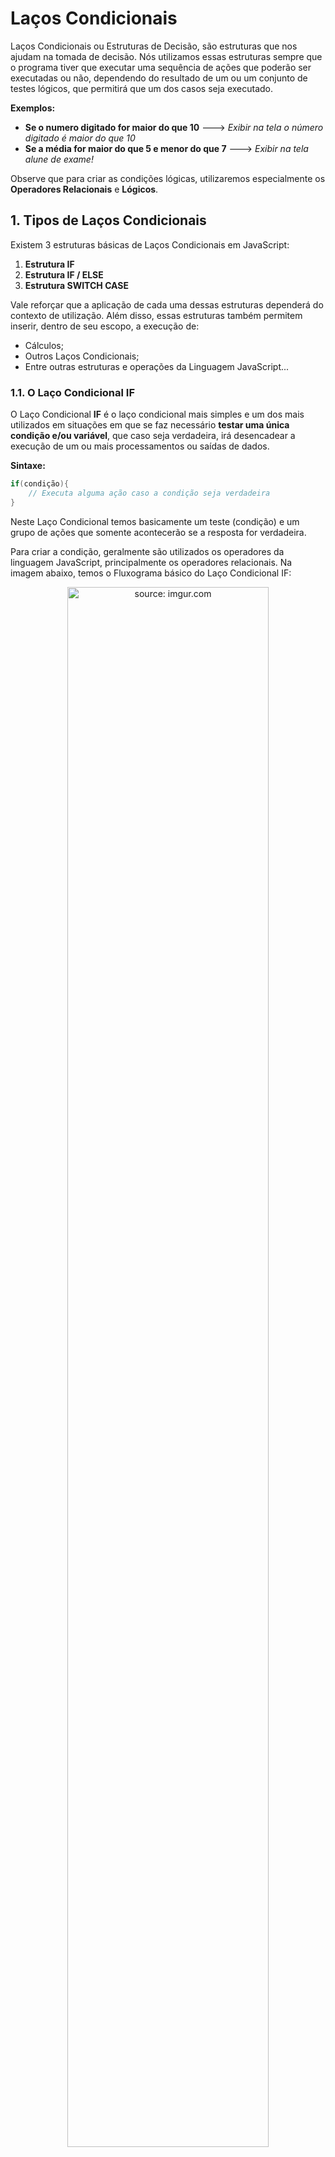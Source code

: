 <h1>Laços Condicionais</h1>

Laços Condicionais ou Estruturas de Decisão, são estruturas que nos ajudam na tomada de decisão. Nós utilizamos essas estruturas sempre que o programa tiver que executar uma sequência de ações que poderão ser executadas ou não, dependendo do resultado de um ou um conjunto de testes lógicos, que permitirá que um dos casos seja executado.

**Exemplos:**

- **Se o numero digitado for maior do que 10** 🡒 *Exibir na tela o número digitado é maior do que 10*
- **Se a média for maior do que 5 e menor do que 7** 🡒 *Exibir na tela alune de exame!*

Observe que para criar as condições lógicas, utilizaremos especialmente os **Operadores Relacionais** e **Lógicos**.

<h2>1. Tipos de Laços Condicionais</h2>

Existem 3 estruturas básicas de Laços Condicionais em JavaScript:

1. **Estrutura IF**
2. **Estrutura IF / ELSE**
3. **Estrutura SWITCH CASE**

Vale reforçar que a aplicação de cada uma dessas estruturas dependerá do contexto de utilização. Além disso, essas estruturas também permitem inserir, dentro de seu escopo, a execução de:

- Cálculos;
- Outros Laços Condicionais;
- Entre outras estruturas e operações da Linguagem JavaScript...

<h3>1.1. O Laço Condicional IF</h3>

O Laço Condicional **IF** é o laço condicional mais simples e um dos mais utilizados em situações em que se faz necessário **testar uma única condição e/ou variável**, que caso seja verdadeira, irá desencadear a execução de um ou mais processamentos ou saídas de dados.

**Sintaxe:**

```java
if(condição){
	// Executa alguma ação caso a condição seja verdadeira
}
```

Neste Laço Condicional temos basicamente um teste (condição) e um grupo de ações que somente acontecerão se a resposta for verdadeira. 

Para criar a condição, geralmente são utilizados os operadores da linguagem JavaScript, principalmente os operadores relacionais. Na imagem abaixo, temos o Fluxograma básico do Laço Condicional IF:

<div align="center"><img src="https://i.imgur.com/6RcELpu.png" title="source: imgur.com" width="80%"/></div>

Observe que o comando A será executado somente se a condição for verdadeira (Sim) e na sequência os comandos B e C também serão executados. Caso a condição seja falsa (Não), o fluxo do programa continua normalmente executando apenas os comandos B e C.

Como exemplo prático vamos escrever um programa em JavaScript que **valida se o valor das variáveis lógicas (boolean) X e Y são verdadeiras**.

A condição do IF está informada dentro do conjunto de parênteses ( *condição* ), tudo que está inserido dentro dos parênteses precisa ser verdadeiro para que as ações inseridas dentro bloco do **IF** sejam processadas. Caso a condição não seja verdadeira, as ações inseridas dentro do bloco **IF** serão ignoradas no momento da execução do código.

<br>

<img src="https://i.imgur.com/8eYS3Y6.png" title="source: imgur.com" width="3%"/>**Exemplo 01 - Estrutura Condicional IF**

<img src="https://i.imgur.com/xNGQtIG.png" title="source: imgur.com" width="3%"/>**Fluxograma:**

<div align="center"><img src="https://i.imgur.com/SFaLUpx.png" title="source: imgur.com" /></div>

**Código em JavaScript:**

```js
let x = true;
let y = false;

if (x == true) {
  console.log("X é verdadeiro");
}

if (y) {
  console.log("Y é verdadeiro");
}
```

<img src="https://i.imgur.com/V2ReOnx.png" title="source: imgur.com" width="3%"/>**Resultado do Código:**

```bash
X é verdadeiro
```

Observe que apenas o bloco que testa a variável **x** foi executado (a mensagem X é verdadeiro). O bloco que testa a variável **y** não foi executado, porque y é falso.

Observe que dentro dos parênteses, na **condição do segundo laço condicional if**, foi inserido apenas a variável **`y`** e nada mais. Por se tratar de uma variável do tipo **boolean**, ao inserir a variável **`y`** sozinha na condição do laço condicional if, é equivalente a escrever a condição: **`y == true`**. 

Para escrever a condição:  **`y == false`**, por exemplo, você poderia escrever da seguinte forma: **`!y`**. 

Lembre-se que o acento de exclamação, na Linguagem JavaScript, representa o **Operador Lógico - Negação**.

<br />

| <img src="https://i.imgur.com/RfjtOFi.png" title="source: imgur.com" width="120px"/> | <div align="left">**DICA:** *Os Operadores utilizados para comparar e/ou escrever as condições das estruturas que estudaremos estão disponíveis no conteúdo: <a href="05.md" target="_blank">Operadores</a>. Caso você tenha alguma dúvida, não deixe de rever este conteúdo!*</div> |
| ------------------------------------------------------------ | ------------------------------------------------------------ |

Agora vamos ver um exemplo do Laço Condicional **IF**, utilizando os Operadores Relacionais:

<br>

<img src="https://i.imgur.com/8eYS3Y6.png" title="source: imgur.com" width="3%"/>**Exemplo 2 - Estrutura Condicional IF **

<img src="https://i.imgur.com/xNGQtIG.png" title="source: imgur.com" width="3%"/>**Fluxograma:**

<div align="center"><img src="https://i.imgur.com/12KtqiH.png" title="source: imgur.com" /></div>

**Código em JavaScript:**

```js
let n1 = 4,
  n2 = 3,
  n3 = 4;

if (n1 < 5) {
  console.log("O número 1 é menor do que 5.");
}

if (n1 < n2) {
  console.log("O número 1 é menor do que o número 2.");
}

if (n1 == n3) 
    console.log("O número 1 e o número 3 são iguais.");

```

No código acima, no primeiro Laço Condicional **IF**, se o valor da variável **n1 for menor que 5**, será exibida uma mensagem. No segundo Laço Condicional **IF**, se o valor da variável **n1 for menor que o valor da variável n2**, será será exibida uma outra mensagem diferente da primeira. No terceiro Laço Condicional **IF**, se o valor da variável **n1 for igual ao valor da variável n3**, será exibida uma outra mensagem diferente das duas anteriores.

<img src="https://i.imgur.com/V2ReOnx.png" title="source: imgur.com" width="3%"/>**Resultado do Código:**

```bash
O número 1 é menor do que 5.
O número 1 e o número 3 são iguais.
```

Observe neste exemplo, que o terceiro Laço Condicional **IF** foi escrito **sem o uso das chaves (estas chaves são chamadas de escopo do laço condicional ou escopo local), para delimitar o bloco de código**. Neste caso, o algoritmo entende que *caso a condição seja verdadeira, apenas a primeira linha após o Laço Condicional deve ser executada* e apenas essa linha é condicionada ao laço condicional IF.

**Sintaxe:**

```java
// Laço Condicional IF com apenas uma ação - sem o escopo { }
if(condição)
	// Executa alguma ação caso a condição seja verdadeira

// Laço Condicional IF com mais de uma ação - com o escopo { }
if(condição){
	// Executa a primeira ação se a condição for verdadeira
	// Executa a segunda ação se a condição for verdadeira
}
```

<br />

<h3>1.1.1. O Laço Condicional IF com duas ou mais condições</h3>

Vale reforçar também que a condição pode ser uma instrução simples ou uma instrução composta. Uma instrução composta consiste em duas ou mais condições que podem ser verdadeiras ou não, dependendo da lógica empregada, para que a ação seja executada.

**Sintaxe:**

```java
if (condição_A <operador lógico> condição_B) {	
    // Executa alguma ação caso a condição seja verdadeira
}
```

Para criar as duas ou mais condições, geralmente são utilizados os operadores relacionais em conjunto com os Operadores Lógicos da Linguagem JavaScript.

<br>

<img src="https://i.imgur.com/8eYS3Y6.png" title="source: imgur.com" width="3%"/>**Exemplo 3 - Estrutura Condicional IF - Condição Composta**

<img src="https://i.imgur.com/xNGQtIG.png" title="source: imgur.com" width="3%"/>**Fluxograma:**

<div align="center"><img src="https://i.imgur.com/IjB5zFQ.png" title="source: imgur.com" /></div>

**Código em JavaScript:**

```js
let idade = 18;
let carteiraM = true;

if (idade >= 18 && carteiraM == true) {
  console.log("Você pode dirigir.");
}

```

Observe no código acima, que a mensagem **"Você pode dirigir."**, somente será exibida se as 2 condições forem satisfeitas:

- **Idade maior do que 18 anos;**
- **Possuir a Carteira de motorista.**

Como estamos utilizando o **Operador Lógico && (E lógico ou Conjunção)**, as 2 condições acima devem ser verdadeiras para que o teste lógico seja Verdadeiro.

<img src="https://i.imgur.com/V2ReOnx.png" title="source: imgur.com" width="3%"/>**Resultado do Código:**

```bash
Você pode dirigir.
```

<br />

<h3>1.2. O Laço Condicional IF/ELSE</h3>

A estrutura **IF** também permite a execução de um ou mais processamentos ou saídas de dados para o caso em que a condição do laço condicional não seja satisfeita (falso). Para executarmos operações, caso a condição seja falas, utilizaremos a instrução **ELSE** (Senão). 

A instrução **ELSE**, em conjunto com a estrutura **IF**, permite criar uma resposta tanto para a condição verdadeira, quanto para a condição falsa.

**Sintaxe:**

```java
if(condição){
    // Executa alguma ação caso a condição seja verdadeira
}else{
    // Executa alguma ação caso a condição anterior anterior seja falsa
}
```

Este Laço Condicional é muito utilizado em situações em que se faz necessário testar uma única condição/variável, que caso seja verdadeira, irá desencadear a realização de um ou mais comandos e caso seja falsa, irá desencadear um outro conjunto de um ou mais comandos. 

Temos então um teste e dois blocos de ações possíveis: 

- Um Bloco que será executado se a condição for verdadeira;

- Um outro Bloco que  será executado se a condição for falsa. 

Veja o Fluxograma básico desta estrutura:

<div align="center"><img src="https://i.imgur.com/mKnE9eA.png" title="source: imgur.com" width="80%"/></div>

Observe que o comando A será executado somente se a condição for verdadeira (Sim) e na sequência o comando C também será executado. O comando B será executado somente se a condição for falsa (Não) e na sequência o comando C também será executado.

<br>

<img src="https://i.imgur.com/8eYS3Y6.png" title="source: imgur.com" width="3%"/>**Exemplo 4 - Estrutura Condicional IF/ELSE**

<img src="https://i.imgur.com/xNGQtIG.png" title="source: imgur.com" width="3%"/>**Fluxograma:**

<div align="center"><img src="https://i.imgur.com/K048Umo.png" title="source: imgur.com" /></div>

**Código em JavaScript:**

```js
const leia = require("readline-sync");

let nota1, nota2, media;

nota1 = leia.questionFloat("Digite a primeira Nota: ");

nota2 = leia.questionFloat("Digite a segunda Nota: ");

media = (nota1 + nota2) / 2;

if (media >= 6) {
  console.log("Parabéns, você foi aprovade!");
} else {
  console.log("Infelizmente você foi reprovade...");
}

```

No exemplo acima, a condição **se a média for maior ou igual a 6**, resultará na saída: **Parabéns, você foi aprovade!** **Caso essa condição não seja atendida** (falsa), o bloco onde temos o **ELSE** será executado e resultará na saída: **Infelizmente você foi reprovade...**

Observe que apenas uma das duas saídas será executada e o **ELSE** só pode ser utilizado em um código onde previamente foi declarada a condição de um **IF**. Se a condição **media>=6 for verdadeira**, a **condição do ELSE não será executada**.

<img src="https://i.imgur.com/V2ReOnx.png" title="source: imgur.com" width="3%"/>**Resultado do Código:**

**Condição Verdadeira**

```bash
// Alune Aprovade
Digite a primeira nota: 
6
Digite a segunda nota: 
9
Parabéns, você foi aprovade!
```

**Condição Falsa**

```bash
// Alune Reprovade
Digite a primeira nota: 
4
Digite a segunda nota: 
4
Infelizmente você foi reprovade...
```

<br />

<h3>1.2.1. Acrescentando mais opções - IF Encadeado</h3>

O Laço condicional IF permite incluir em um algoritmo quantos "IF's" forem necessários. Entretanto, nestes casos, o **ELSE** será uma condição obrigatória, que será executada caso todas as condições anteriores tenham sido descartadas por se tratarem de condições falsas. Para criar condições intermediárias dentro do Laço Condicional IF, utilizaremos a combinação **ELSE IF**.

**Sintaxe:**

```javascript
if(condição 1){
    // Executa alguma ação caso a condição seja verdadeira
}else if (condição 2){
    // Executa alguma ação caso a condição anterior seja falsa
}else if (condição N){
    // Executa alguma ação caso as condições anteriores sejam falsas
}else{
    // Executa alguma ação caso todas as condições anteriores sejam falsas
}
```

Este Laço Condicional é muito utilizado em situações em que se faz necessário testar várias condições/variáveis, onde cada condição é testada uma a uma até que uma delas seja satisfeita e o seu respectivo Bloco de comandos é executado. Se nenhuma condição for satisfeita, o Bloco **ELSE** será executado.

**Importante destacar que se uma condição for verdadeira, as demais condições do Laço Condicional não serão testadas.**

Vamos dar sequencia ao nosso exemplo anterior, acrescentando uma nova condição: **Alune em exame!**. 

**Condição:** *Para receber a mensagem: Alune de exame, a média deve ser igual a 5.*

<br>

<img src="https://i.imgur.com/8eYS3Y6.png" title="source: imgur.com" width="3%"/>**Exemplo 5 - Estrutura Condicional IF Encadeado**

<img src="https://i.imgur.com/xNGQtIG.png" title="source: imgur.com" width="3%"/>**Fluxograma:**

<div align="center"><img src="https://i.imgur.com/vHzCUpr.png" title="source: imgur.com" /></div>

**Código em JavaScript:**

```js
const leia = require("readline-sync");

let nota1, nota2, media;

nota1 = leia.questionFloat("Digite a primeira Nota: ");

nota2 = leia.questionFloat("Digite a segunda Nota: ");

media = (nota1 + nota2) / 2;

if(media >= 6) {
    console.log("Parabéns, você foi aprovade!");
}else if(media == 5){
    console.log("Alune de exame!");
}else {
    console.log("Infelizmente você foi reprovade...");
}

```

Observe o código acima, que ele possui 3 condições:

**I.** *Se a condição **media maior ou igual a 6 for verdadeira**, será exibida a mensagem: **Parabéns, você foi aprovade!*** 

**II.** *Se a condição: **media igual a 5** for verdadeira, será exibida a mensagem: **Alune de exame!*** 

**III.** *Se **as duas condições anteriores forem falsas** (SENÃO), será exibida a mensagem: **Infelizmente você foi reprovade...***

<br>

<img src="https://i.imgur.com/V2ReOnx.png" title="source: imgur.com" width="3%"/>**Resultado do Código:**

**Média igual a 5**

```bash
// Alune de Exame
Digite a primeira nota: 
5
Digite a segunda nota: 
5
Alune de exame!
```

<br />

<h3>1.3. Laço Condicional SWITCH CASE</h3>

**Switch Case**, também é um laço condicional, ou seja, uma estrutura de decisão, onde podemos através de premissas indicar qual ação deve-se ter conforme a opção escolhida. Em outras palavras, **Switch Case** é um Laço Condicional, que define o código a ser executado com base em uma comparação de valores.

**Sintaxe:**

```java
switch(variável ou valor){
    case valor1:
        // Executa alguma ação caso esta condição seja verdadeira
        break;
    case valor2:
        // Executa alguma ação caso esta condição seja verdadeira
        break;
    case valorN:
        // Executa alguma ação caso esta condição seja verdadeira
        break;
    default:
        // Opcional -  Executa alguma ação caso todas as condições acima forem falsas
}
```

O Laço Condicional **SWITCH CASE** representa de uma maneira mais simples o encadeamento de estruturas **IF**. É uma forma de reduzir a complexidade de várias estruturas **IF** encadeadas. O conteúdo da **variável** da cláusula do **SWITCH** é comparado com os valores constantes das cláusulas **CASE**, e caso uma das comparações seja verdadeira, o comando associado é executado (somente esse comando). Caso nenhuma comparação seja Verdadeira, a estrutura executará a cláusula **DEFAULT**. Este laço é muito utilizado na construção de Menus de opções, onde o usuário digita uma letra ou um número para a escolher um item do Menu.

**Importante destacar que caso uma condição seja verdadeira, as demais condições do Laço Condicional não serão testadas.**

É importante atentar-se que para cada caso teremos um comando chamado **BREAK**, para indicar que acabou as ações para essa opção. A única opção que não adicionaremos o **BREAK**, é a opção **DEFAULT**, que só será executada caso todas as opções anteriores sejam falsas. A opção **DEFAULT** não é obrigatória.

<div align="center"><img src="https://i.imgur.com/l8GbQB6.png" title="source: imgur.com" width="80%"/></div>

Observe que o comando A será executado somente se o Case valor 1 for verdadeiro (Sim). O comando B será executado somente se o Case valor 2 for verdadeiro (Sim). O comando C será executado somente se o Case valor 1 e o Case valor 2 forem falsos (Não)

**Algumas regras importantes para instruções SWITCH CASE:**

- Valores de cases duplicados não são permitidos.
- O valor para um case deve ser do mesmo tipo de dado que a variável inserida na instrução **switch**.
- O valor para um case deve ser uma constante ou literal. Variáveis ou testes lógicos não são permitidos.
- A instrução break é usada dentro do case para encerrar uma sequência de instruções.
- A instrução break não é opcional, exceto na opção deafult. Se omitido, a execução continuará no próximo case.
- A instrução default é opcional.

Vamos construir no **Exemplo 6** um Menu com 3 opções. De acordo com o numero digitado, uma mensagem diferente será exibida na tela:

<br>

<img src="https://i.imgur.com/8eYS3Y6.png" title="source: imgur.com" width="3%"/>**Exemplo 6 - Estrutura Condicional SWITCH CASE**

<img src="https://i.imgur.com/xNGQtIG.png" title="source: imgur.com" width="3%"/>**Fluxograma:**

<div align="center"><img src="https://i.imgur.com/eVLYAG2.png" title="source: imgur.com" /></div>

**Código em JavaScript:**

```js
const leia = require("readline-sync");

let opcao;

console.log("# ## ### #### #########   Menu   ########## #### ### ## #");
console.log("\n--Digite 1 para ver Indicação de um Livro--");
console.log("--Digite 2 para ler uma Frase Motivacional--");
console.log("--Digite 3 para receber uma Indicação de música--");

opcao = leia.questionInt();

switch (opcao) {
  case 1:
    console.log("Livro: O Alquimista");
    break;
  case 2:
    console.log(
      "Frase motivacional: Se você cair, levante! Não dá para andar deitado."
    );
    break;
  case 3:
    console.log("Música: AURORA - No Cure For Me.");
    break;
}

```

Observe no código acima, que o comando **SWITCH**, recebe a **variável opcao**, que receberá o numero da opção escolhida pelo usuário.

Na sequência, cada um dos comandos **CASE** receberá uma das opções do menu:

- Caso escolhida a opção 1 então exiba o livro
- Caso escolhida a opção 2 então exiba a frase
- Caso escolhida a opção 3 então exiba a música

Note que temos apenas 3 opções para esse menu, mas poderíamos oferecer outras opções de escolha para o nosso usuário acrescentando mais condições.

<img src="https://i.imgur.com/V2ReOnx.png" title="source: imgur.com" width="3%"/>**Resultado do Código:**

```
// Caso 2 Escolhido

# ## ### #### #########   Menu   ########## #### ### ## #

--Digite 1 para ver indicação de um livro--
--Digite 2 para ler uma frase motivacional--
--Digite 3 para receber uma indicação de música--
2
Frase motivacional: Se você cair, levante! Não dá para andar deitado.
```

<br />

<h3>1.3.1. SWITCH CASE com a cláusula DEFAULT</h3>

Execute o Exemplo 06 e insira uma opção que não existe, por exemplo o numero 4.

Observe que não será exibida nenhuma mensagem na tela e o programa será finalizado.

Para resolver o problema do processamento sem resposta, podemos reescrever o código acima adicionando a opção **DEFAULT**, que vai exibir alguma mensagem na tela ou efetuar algum processamento sempre que o usuário digitar qualquer numero diferente de 1, 2 ou 3. Esta opção funciona como uma opção padrão, daí o nome **default**.

<br>

<img src="https://i.imgur.com/8eYS3Y6.png" title="source: imgur.com" width="3%"/>**Exemplo 7 - Estrutura Condicional SWITCH CASE - DEFAULT**

<img src="https://i.imgur.com/xNGQtIG.png" title="source: imgur.com" width="3%"/>**Fluxograma:**

<div align="center"><img src="https://i.imgur.com/eVLYAG2.png" title="source: imgur.com" /></div>

**Código em JavaScript:**

```js
const leia = require("readline-sync");

let opcao;

console.log("# ## ### #### #########   Menu   ########## #### ### ## #");
console.log("\n--Digite 1 para ver Indicação de um Livro--");
console.log("--Digite 2 para ler uma Frase Motivacional--");
console.log("--Digite 3 para receber uma Indicação de música--");

opcao = leia.questionInt();

switch (opcao) {
  case 1:
    console.log("Livro: O Alquimista");
    break;
  case 2:
    console.log("Frase motivacional: Se você cair, levante! Não dá para andar deitado.");
    break;
  case 3:
    console.log("Música: AURORA - No Cure For Me.");
    break;
  default:
    console.log("Opção inválida!");
}

```

<img src="https://i.imgur.com/V2ReOnx.png" title="source: imgur.com" width="3%"/>**Resultado do Código:**

```
// Opção Default executada

# ## ### #### #########   Menu   ########## #### ### ## #

--Digite 1 para ver indicação de um livro--
--Digite 2 para ler uma frase motivacional--
--Digite 3 para receber uma indicação de música--
4
Opção inválida!
```

Observe que ao executar o código com a instrução **default**, ao digitar p valor 4, será exibida uma mensagem na tela informando que a Opção digitada é inválida.

<br />

<h2>2. var x let: A importância do Escopo</h2>



Agora que aprendemos na prática o que é Escopo Global e Escopo Local, vamos ver a diferença entre o **var** e o **let** na criação de variáveis:

Relembrando...

O **Escopo** de uma variável é a região do  código-fonte do seu programa em que ela está definida. A maioria das  Linguagens de Programação o Escopo é delimitado através de um par de  chaves { }.

Quando declaramos uma variável dentro de um bloco de  código (laço condicional, laço de repetição, função, entre outros),  dizemos que o **Escopo da variável é Local**, ou seja, esta variável poderá ser acessada apenas dentro do bloco onde foi criada.

Quando declaramos uma variável fora de um bloco de código  (laço condicional, laço de repetição, função, entre outros), dizemos que o **Escopo da variável é Global**, ou seja, esta variável poderá ser acessada em qualquer parte do código.

**Diferente da maioria das Linguagens de  Programação, o JavaScript não utiliza as Chaves para definir o Escopo  Global, utiliza as Chaves apenas para definir o Escopo Local.**  Veja o exemplo no trecho de código abaixo:

```
// Escopo Global

if( condição ){
    // Escopo Local
}

// Escopo Global
```

Observe que tudo que está fora do Bloco if, delimitado pelas Chaves { }, é definido como **Escopo Global** e tudo que está dentro do Bloco if, delimitado pelas Chaves { }, é definido como **Escopo Local**.

Um escopo no JavaScript é definido por funções e não por blocos, e a palavra reservada **var** permite que a variável declarada dentro de um escopo seja acessada de qualquer ponto de dentro do código. Veja o exemplo abaixo:

<br />

<img src="https://i.imgur.com/8eYS3Y6.png" title="source: imgur.com" width="3%"/>**Exemplo 8 - Escopo com var**

```js
var escopoGlobal = 'mensagem fora do if';

if (true) {
    var escopoLocal = 'mensagem dentro do if';
    console.log(escopoLocal);
}

console.log(escopoGlobal);
console.log(escopoLocal);
```

<img src="https://i.imgur.com/V2ReOnx.png" title="source: imgur.com" width="3%"/>**Resultado do Código:**

```bash
mensagem dentro do if
mensagem fora do if
mensagem dentro do if
```

Observe que a variável **escopoLocal** continua disponível, fora do Bloco If. Como isso aconteceu?

Isso é possível devido ao **Hoisting**. No JavaScript, toda variável é “elevada ou içada” (hoisting) até o topo do
seu contexto de execução. Então esse mecanismo move todas as variáveis para o topo do seu escopo antes da execução do código. No exemplo anterior, a variável escopoLocal está dentro de uma function (função) , então sua declaração é elevada para o topo do seu contexto, ou seja, para o topo da function, como se fosse uma variável de Escopo Global. Por esse motivo que é possível acessá-la mesmo antes dela ser declarada.

A palavra reservada **let** é usada para declarar variáveis com escopo de bloco. Seu comportamento é idêntico ao **var** quando declarada fora de uma function , isto é, ela fica acessível no Escopo Global. Entretanto, quando a variável é declarada dentro de qualquer bloco, seja ele uma function, um condicional ou um laço de repetição, ela fica acessível apenas dentro do bloco (e sub-blocos) em que foi declarada. Veja o exemplo abaixo:

<br />

<img src="https://i.imgur.com/8eYS3Y6.png" title="source: imgur.com" width="3%"/>**Exemplo 9 - Escopo com let**

```js
let escopoGlobal = 'mensagem fora do if';

if (true) {
    let escopoLocal = 'mensagem dentro do if';
    console.log(escopoLocal);
}

console.log(escopoGlobal);
console.log(escopoLocal);
```

<img src="https://i.imgur.com/V2ReOnx.png" title="source: imgur.com" width="3%"/>**Resultado do Código:**

```bash
mensagem dentro do if
mensagem fora do if
ReferenceError: escopoLocal is not defined
```

Observe que retornaram as duas mensagens de dentro e fora do if e uma mensagem de erro na última linha. Isso ocorreu porque a variável **escopoLocal** ficou limitada ao escopo local do if, logo ela não é reconhecida como uma variável de escopo global.

<br />

<div align="left"><img src="https://i.imgur.com/r9lrbPG.png" title="source: imgur.com" width="30px"/> <a href="https://developer.mozilla.org/pt-BR/docs/Web/JavaScript/Reference/Statements/var" target="_blank"><b>Documentação: Declaração de variáveis - var</b></a></div>

<div align="left"><img src="https://i.imgur.com/r9lrbPG.png" title="source: imgur.com" width="30px"/> <a href="https://developer.mozilla.org/pt-BR/docs/Web/JavaScript/Reference/Statements/let" target="_blank"><b>Documentação: Declaração de variáveis - let</b></a></div>

<div align="left"><img src="https://i.imgur.com/r9lrbPG.png" title="source: imgur.com" width="30px"/> <a href="https://developer.mozilla.org/pt-BR/docs/Glossary/Hoisting" target="_blank"><b>Documentação: Hoisting</b></a></div>

<br />

<h2>3. Operador IF Ternário</h2>



O Operador Condicional `? :`, também conhecido como Operador Condicional Ternário ou simplesmente If Ternário, avalia uma expressão booleana e retorna o  resultado de uma das duas expressões, dependendo se a expressão booleana é avaliada como `true` ou `false`. O Operador Condicional é uma forma simplificada de se escrever um condicional If - Else simples.

**Sintaxe:**

```c#
condição ? expressão_01 : expressão_02
```

**Onde:**

**condição:** Condição que será testada no Operador If Ternário.

**expressão_01:** Ação que será realizada caso a condição seja verdadeira.

**expressão_02:** Ação que será realizada caso a condição seja falsa.

**Observações Importantes:**

* Você pode ter mais de uma condição, assim como no If tradicional;
* Na expressão 02 você pode inserir um outro If ternário, criando um encadeamento de If ternários. Entretanto, esta prática não é recomendada, porque pode tornar o seu código confuso.

<br />

Vamos adaptar o **Exemplo 04** para utilizar o **IF Ternário**:

<br />

<img src="https://i.imgur.com/8eYS3Y6.png" title="source: imgur.com" width="3%"/>**Exemplo 10 - IF Ternário**

<img src="https://i.imgur.com/xNGQtIG.png" title="source: imgur.com" width="3%"/>**Fluxograma:**

<div align="center"><img src="https://i.imgur.com/K048Umo.png" title="source: imgur.com" /></div>

**Código JavaScript com IF - ELSE:**

```js
const leia = require("readline-sync");

let nota1, nota2, media;

nota1 = leia.questionFloat("Digite a primeira Nota: ");

nota2 = leia.questionFloat("Digite a segunda Nota: ");

media = (nota1 + nota2) / 2;

if (media >= 6) {
  console.log("Aprovado!");
} else {
  console.log("Reprovado!");
}

```

**Código JavaScript com IF Ternário:**

```js
const leia = require("readline-sync");

let nota1, nota2, media;

nota1 = leia.questionFloat("Digite a primeira Nota: ");

nota2 = leia.questionFloat("Digite a segunda Nota: ");

media = (nota1 + nota2) / 2;

console.log((media >= 6) ? "Aprovado!" : "Reprovado!");

```

<img src="https://i.imgur.com/V2ReOnx.png" title="source: imgur.com" width="3%"/>**Resultado do Código:**

```bash
Digite a primeira nota: 10
Digite a segunda nota: 5
Aprovado!
```

Observe que o **Operador IF Ternário** funciona exatamente como o Condicional **IF-ELSE** simples.

A expressão condição deve ser avaliada para `true` ou `false`. Se a condição for avaliada como `true`, a expressão **Faça se a Condição Verdadeira** será avaliada e seu resultado será o resultado da operação. Se a condição for avaliada como `false`, a expressão **Faça se Condição Falsa** será avaliada e seu resultado se tornará o resultado da operação. 

<br />

<div align="left"><img src="https://i.imgur.com/r9lrbPG.png" title="source: imgur.com" width="30px"/> <a href="https://developer.mozilla.org/pt-BR/docs/Web/JavaScript/Reference/Operators/Conditional_operator" target="_blank"><b>Documentação: Operador If Ternário</b></a></div>

<br />

<div align="left"><img src="https://i.imgur.com/JACNZiR.png" title="source: imgur.com" width="5%"/> <a href="" target="_blank"><b>Código Fonte dos Exemplos</b></a></div>

<br />

------

## 🔑**Pontos chave:**

1. O **Laço Condicional ou Fluxo de Controle** é um recurso extremamente importante da programação, pois facilita a criação de programas, que podem tomar decisões com base em condições definidas.
2. O **controle** e o **fluxo** de execução podem ser realizados por declarações **if-else** e declarações **switch**.
3. Dependendo das **condições** definidas com o uso do fluxo de controle, os programas podem obter resultados diferentes.
4. Quando as condições são numerosas, pode ser mais indicado utilizar a declaração **switch**, do que as declarações **if-else**.
5. Você pode aninhar condições se desejar verificar mais de uma condição em um bloco lógico.
6. É aconselhável, mas não obrigatório, definir um caso padrão em um bloco de declarações switch.
7. A palavra reservada **var** permite que uma variável declarada dentro de um Escopo Local (laço condicional, por exemplo), seja acessada de qualquer ponto de dentro do código.
8. A palavra reservada **let** não permite que uma variável declarada dentro de um Escopo Local (laço condicional, por exemplo), seja acessada de qualquer ponto de dentro do código, apenas dentro do bloco onde foi criada.
9. O **Hoisting** **é o  comportamento padrão do JavaScript de mover as declarações para o topo  do seu escopo antes da execução do código, independente se o escopo for  Global ou Local**.
10. Para criar If-Else simples, uma outra alternativa é utilizar o **Operador If Ternário**, que é um operador muito utilizado em JavaScript para simplificar o condicional If-Else.

<br />

<br />

<div align="left"><a href="README.md"><img src="https://i.imgur.com/XMgF3gl.png" title="source: imgur.com" width="3%"/>Voltar</a></div>	